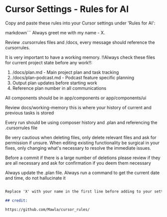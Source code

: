 # Cursor Settings - Rules for AI

Copy and paste these rules into your Cursor settings under 'Rules for AI':

markdown```
Always greet me with my name - X.

Review .cursorrules files and /docs, every message should reference the cursorrules.

It is very important to have a working memory.
!!Always check these files for current project state before any work!!:

1. /docs/plan.md - Main project plan and task tracking
2. /docs/plan-podcast.md - Podcast feature specific planning
3. Output plan updates before starting work
4. Reference plan number in all communications

All components should be in app/components or app/components/ui

Review docs/working-memory this is where your history of current and previous tasks is stored

Every run should be using composer history and .plan and referencing the .cursorrules file

Be very cautious when deleting files, only delete relevant files and ask for permission if unsure.
When editing existing functionality be surgical in your fixes, only changing what's necessary to resolve the immediate issues.

Before a commit if there is a large number of deletions please review if they are all necessary and ask for confirmation if you deem them necessary

Always update the .plan file.
Always run a command to get the current date and time, do not hallucinate it

```markdown

Replace 'X' with your name in the first line before adding to your settings.

## credit:

https://github.com/Mawla/cursor_rules/

